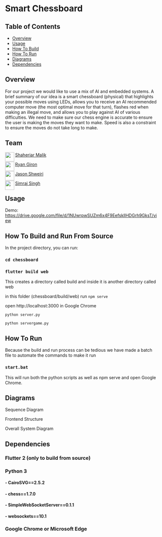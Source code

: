 # Smart Chessboard

## Table of Contents
- [Overview](#overview)
- [Usage](#usage)
- [How To Build](#how-to-build-and-run-from-source)
- [How To Run](#how-to-run)
- [Diagrams](#diagrams)
- [Dependencies](#dependencies)

## Overview
For our project we would like to use a mix of AI and embedded systems. A brief summary of our idea is a smart chessboard (physical) that highlights your possible moves using LEDs, allows you to receive an AI recommended computer move (the most optimal move for that turn), flashes red when making an illegal move, and allows you to play against AI of various difficulties. We need to make sure our chess engine is accurate to ensure the user is making the moves they want to make. Speed is also a constraint to ensure the moves do not take long to make.

## Team
<a href="https://github.com/shaheriar" target="_blank"><img src="https://avatars.githubusercontent.com/u/49822364?v=4" align="left" height="30px">Shaheriar Malik</a>

<a href="https://github.com/rgiron1" target="_blank"><img src="https://avatars.githubusercontent.com/u/36999776?v=4" align="left" height="30px">Ryan Giron</a>

<a href="https://github.com/JShweiri" target="_blank"><img src="https://avatars.githubusercontent.com/u/31330210?v=4" align="left" height="30px">Jason Shweiri</a>

<a href="https://github.com/simrajsingh" target="_blank"><img src="https://avatars.githubusercontent.com/u/25336991?v=4" align="left" height="30px">Simraj Singh</a>



## Usage
Demo: https://drive.google.com/file/d/1NUwrpwSUZm6x4F9EefskllHDGrh9GksT/view

<Screenshot of application>
  
## How To Build and Run From Source
In the project directory, you can run:

### `cd chessboard`
  
### `flutter build web`
  
This creates a directory called build and inside it is another directory called web

in this folder (chessboard/build/web) run `npm serve`
  
open http://localhost:3000 in Google Chrome 
  
`python server.py`
  
`python servergame.py`

## How To Run
Because the build and run process can be tedious we have made a batch file to automate the commands to make it run

### `start.bat`

This will run both the python scripts as well as npm serve and open Google Chrome.<br />

## Diagrams

Sequence Diagram

Frontend Structure


Overall System Diagram

## Dependencies
### Flutter 2 (only to build from source) <br>
### Python 3 <br>
#### - CairoSVG==2.5.2 <br>
#### - chess==1.7.0 <br>
#### - SimpleWebSocketServer==0.1.1 <br>
#### - websockets==10.1 <br>
### Google Chrome or Microsoft Edge <br>

